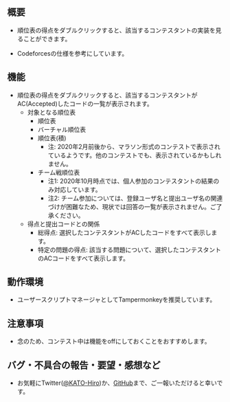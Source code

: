 ## 概要

+ 順位表の得点をダブルクリックすると、該当するコンテスタントの実装を見ることができます。

+ Codeforcesの仕様を参考にしています。

## 機能

+ 順位表の得点をダブルクリックすると、該当するコンテスタントがAC(Accepted)したコードの一覧が表示されます。
  + 対象となる順位表
    + 順位表
    + バーチャル順位表
    + 順位表(積)
      + 注: 2020年2月前後から、マラソン形式のコンテストで表示されているようです。他のコンテストでも、表示されているかもしれません。
    + チーム戦順位表
      + 注1: 2020年10月時点では、個人参加のコンテスタントの結果のみ対応しています。
      + 注2: チーム参加については、登録ユーザ名と提出ユーザ名の関連づけが困難なため、現状では回答の一覧が表示されません。ご了承ください。
  + 得点と提出コードとの関係
    + 総得点: 選択したコンテスタントがACしたコードをすべて表示します。
    + 特定の問題の得点: 該当する問題について、選択したコンテスタントのACコードをすべて表示します。

## 動作環境

+ ユーザースクリプトマネージャとしてTampermonkeyを推奨しています。

## 注意事項

+ 念のため、コンテスト中は機能をoffにしておくことをおすすめします。

## バグ・不具合の報告・要望・感想など

+ お気軽にTwitter([@KATO-Hiro](https://twitter.com/k_hiro1818))か、[GitHub](https://github.com/KATO-Hiro/AtCoder-Jump-to-Submissions-from-Standings/issues)まで、ご一報いただけると幸いです。
